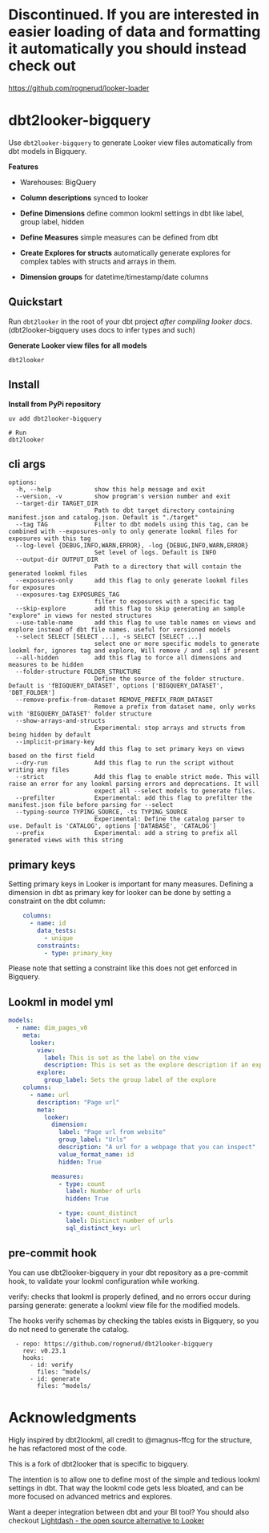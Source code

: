 # Discontinued. If you are interested in easier loading of data and formatting it automatically you should instead check out
https://github.com/rognerud/looker-loader

# dbt2looker-bigquery

Use `dbt2looker-bigquery` to generate Looker view files automatically from dbt models in Bigquery.

**Features**

- Warehouses: BigQuery

- **Column descriptions** synced to looker
- **Define Dimensions** define common lookml settings in dbt like label, group label, hidden
- **Define Measures** simple measures can be defined from dbt
- **Create Explores for structs** automatically generate explores for complex tables with structs and arrays in them.
- **Dimension groups** for datetime/timestamp/date columns

## Quickstart

Run `dbt2looker` in the root of your dbt project _after compiling looker docs_.
(dbt2looker-bigquery uses docs to infer types and such)

**Generate Looker view files for all models**

```shell
dbt2looker
```

## Install

**Install from PyPi repository**

```
uv add dbt2looker-bigquery

# Run
dbt2looker
```

## cli args

```
options:
  -h, --help            show this help message and exit
  --version, -v         show program's version number and exit
  --target-dir TARGET_DIR
                        Path to dbt target directory containing manifest.json and catalog.json. Default is "./target"
  --tag TAG             Filter to dbt models using this tag, can be combined with --exposures-only to only generate lookml files for exposures with this tag
  --log-level {DEBUG,INFO,WARN,ERROR}, -log {DEBUG,INFO,WARN,ERROR}
                        Set level of logs. Default is INFO
  --output-dir OUTPUT_DIR
                        Path to a directory that will contain the generated lookml files
  --exposures-only      add this flag to only generate lookml files for exposures
  --exposures-tag EXPOSURES_TAG
                        filter to exposures with a specific tag
  --skip-explore        add this flag to skip generating an sample "explore" in views for nested structures
  --use-table-name      add this flag to use table names on views and explore instead of dbt file names. useful for versioned models
  --select SELECT [SELECT ...], -s SELECT [SELECT ...]
                        select one or more specific models to generate lookml for, ignores tag and explore, Will remove / and .sql if present
  --all-hidden          add this flag to force all dimensions and measures to be hidden
  --folder-structure FOLDER_STRUCTURE
                        Define the source of the folder structure. Default is 'fBIGQUERY_DATASET', options ['BIGQUERY_DATASET', 'DBT_FOLDER']
  --remove-prefix-from-dataset REMOVE_PREFIX_FROM_DATASET
                        Remove a prefix from dataset name, only works with 'BIGQUERY_DATASET' folder structure
  --show-arrays-and-structs
                        Experimental: stop arrays and structs from being hidden by default
  --implicit-primary-key
                        Add this flag to set primary keys on views based on the first field
  --dry-run             Add this flag to run the script without writing any files
  --strict              Add this flag to enable strict mode. This will raise an error for any lookml parsing errors and deprecations. It will
                        expect all --select models to generate files.
  --prefilter           Experimental: add this flag to prefilter the manifest.json file before parsing for --select
  --typing-source TYPING_SOURCE, -ts TYPING_SOURCE
                        Experimental: Define the catalog parser to use. Default is 'CATALOG', options ['DATABASE', 'CATALOG']
  --prefix              Experimental: add a string to prefix all generated views with this string
```

## primary keys
Setting primary keys in Looker is important for many measures.
Defining a dimension in dbt as primary key for looker can be done by setting a constraint on the dbt column:

``` yaml
    columns:
      - name: id
        data_tests:
          - unique
        constraints:
          - type: primary_key
```

Please note that setting a constraint like this does not get enforced in Bigquery.

## Lookml in model yml

```yaml
models:
  - name: dim_pages_v0
    meta:
      looker:
        view:
          label: This is set as the label on the view
          description: This is set as the explore description if an explore is generated
        explore:
          group_label: Sets the group label of the explore
    columns:
      - name: url
        description: "Page url"
        meta:
          looker:
            dimension:
              label: "Page url from website"
              group_label: "Urls"
              description: "A url for a webpage that you can inspect"
              value_format_name: id
              hidden: True

            measures:
              - type: count
                label: Number of urls
                hidden: True

              - type: count_distinct
                label: Distinct number of urls
                sql_distinct_key: url
```

## pre-commit hook

You can use dbt2looker-bigquery in your dbt repository as a pre-commit hook, to validate your lookml configuration while working.

verify: checks that lookml is properly defined, and no errors occur during parsing
generate: generate a lookml view file for the modified models.

The hooks verify schemas by checking the tables exists in Bigquery, so you do not need to generate the catalog.

```
  - repo: https://github.com/rognerud/dbt2looker-bigquery
    rev: v0.23.1
    hooks:
      - id: verify
        files: ^models/
      - id: generate
        files: ^models/

```

# Acknowledgments

Higly inspired by dbt2lookml, all credit to @magnus-ffcg for the structure, he has refactored most of the code.

This is a fork of dbt2looker that is specific to bigquery.

The intention is to allow one to define most of the simple and tedious lookml settings in dbt.
That way the lookml code gets less bloated, and can be more focused on advanced metrics and explores.

Want a deeper integration between dbt and your BI tool?
You should also checkout [Lightdash - the open source alternative to Looker](https://github.com/lightdash/lightdash)

